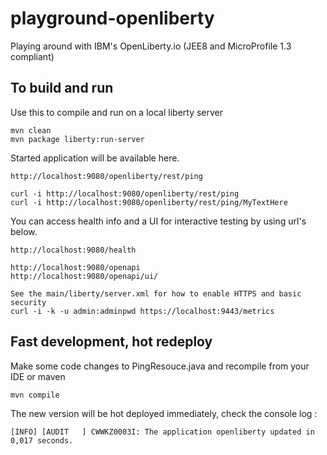 # playground-openliberty
Playing around with IBM's OpenLiberty.io (JEE8 and MicroProfile 1.3 compliant)


## To build and run
Use this to compile and run on a local liberty server
```
mvn clean
mvn package liberty:run-server
```

Started application will be available here.
```
http://localhost:9080/openliberty/rest/ping

curl -i http://localhost:9080/openliberty/rest/ping
curl -i http://localhost:9080/openliberty/rest/ping/MyTextHere
```

You can access health info and a UI for interactive testing by using url's below.
```
http://localhost:9080/health

http://localhost:9080/openapi
http://localhost:9080/openapi/ui/

See the main/liberty/server.xml for how to enable HTTPS and basic security
curl -i -k -u admin:adminpwd https://localhost:9443/metrics
```

## Fast development, hot redeploy
Make some code changes to PingResouce.java and recompile from your IDE or maven
```
mvn compile
```

The new version will be hot deployed immediately, check the console log :
```
[INFO] [AUDIT   ] CWWKZ0003I: The application openliberty updated in 0,017 seconds.
```
